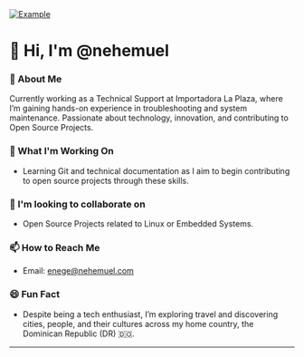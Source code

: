 <div>
  <a href="https://www.somedomain.com" target="_blank">
    <img src="https://capsule-render.vercel.app/api?type=waving&height=300&color=gradient&text=Nehemuel%20García&section=header" alt="Example">
  </a>
</div>

# 👋 Hi, I'm @nehemuel  

### 👀 About Me  

 Currently working as a Technical Support at Importadora La Plaza, where I’m gaining hands-on experience in troubleshooting and system maintenance. Passionate about technology, innovation, and contributing to Open Source Projects.

### 🌱 What I'm Working On  

- Learning Git and technical documentation as I aim to begin contributing to open source projects through these skills.

### 🤝 I'm looking to collaborate on  

- Open Source Projects related to Linux or Embedded Systems.  

### 📫 How to Reach Me  

* Email: [enege@nehemuel.com](mailto:enege@nehemuel.com) 

### 😄 Fun Fact  

* Despite being a tech enthusiast, I’m exploring travel and discovering cities, people, and their cultures across my home country, the Dominican Republic (DR) 🇩🇴.  

---



<!---
nehemuel/nehemuel is a ✨ special ✨ repository because its `README.md` (this file) appears on your GitHub profile.
You can click the Preview link to take a look at your changes.
--->
